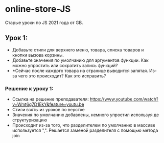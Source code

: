 # online-store-JS
Старые уроки по JS 2021 года от GB.


## Урок 1:
- Добавьте стили для верхнего меню, товара, списка товаров и кнопки вызова корзины.
- Добавьте значения по умолчанию для аргументов функции. Как можно упростить или сократить запись функций?
- *Сейчас после каждого товара на странице выводится запятая. Из-за чего это происходит? Как это исправить?

### Решение к уроку 1:
- Ссылка на решение преподавателя: https://www.youtube.com/watch?v=Wmt6g7D1EkY&feature=youtu.be
- Стили взяты из уроков по верстке
- Значения по умолчанию добавлены, немного упростил используя де структуризацию
- Происходит из-за того, что разделителем по умолчанию в массиве используется ",". 
Решается заменой разделителя с помощью метода join